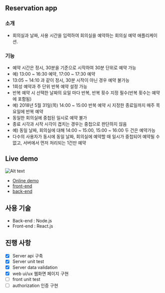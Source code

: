 
## Reservation app

### 소개
- 회의실과 날짜, 사용 시간을 입력하여 회의실을 예약하는 회의실 예약 애플리케이션.

### 기능
- 예약 시간은 정시, 30분을 기준으로 시작하여 30분 단위로 예약 가능
- 예) 13:00 ~ 16:30 예약, 17:00 ~ 17:30 예약
- 13:05 ~ 14:10 과 같이 정시, 30분 시작이 아닌 경우 예약 불가능
- 1회성 예약과 주 단위 반복 예약 설정 가능
- 반복 예약 시 선택한 날짜의 요일 마다 반복, 반복 횟수 지정 필수(반복 횟수는 예약에 포함됨)
- 예) 2018년 5월 31일(목) 14:00 ~ 15:00 반복 예약 시 지정한 종료일까지 매주 목요일에 반복 예약
- 동일한 회의실에 중첩된 일시로 예약 불가
- 종료 시각과 시작 시각이 겹치는 경우는 중첩으로 판단하지 않음
- 예) 동일 날짜, 회의실에 대해 14:00 ~ 15:00, 15:00 ~ 16:00 두 건은 예약가능
- 다수의 사용자가 동시에 동일 날짜, 회의실에 예약할 때 일시가 중첩되어 예약될 수 없고, 서버에서 먼저 처리되는 1건만 예약

## Live demo
![Alt text](https://user-images.githubusercontent.com/5827617/44310931-85c1ac00-a419-11e8-8b41-38f65ea702d7.gif)
- [Online demo](http://13.76.166.152:3002/)
- [front-end](https://github.com/june2/reservation-app/tree/master/front-end)
- [back-end](https://github.com/june2/reservation-app/tree/master/back-end)


## 사용 기술
- Back-end : Node.js
- Front-end : React.js


## 진행 사항
- [x]  Server api 구축
- [x]  Server unit test
- [x]  Server data validation 
- [x]  web ui/ux 웹화면 페이지 구현
- [ ]  front unit test
- [ ]  authorization 인증 구현

